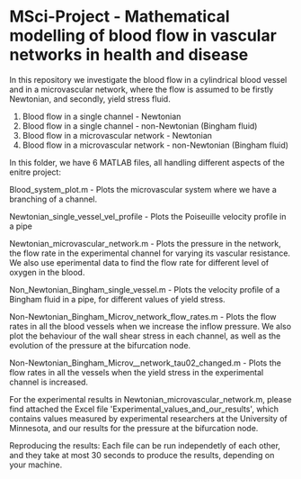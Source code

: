 # MSci-Project - Mathematical modelling of blood flow in vascular networks in health and disease


In this repository we investigate the blood flow in a cylindrical blood vessel and in a microvascular network, where the flow is assumed to be firstly Newtonian, and secondly, yield stress fluid.

1. Blood flow in a single channel - Newtonian
2. Blood flow in a single channel - non-Newtonian (Bingham fluid)
3. Blood flow in a microvascular network - Newtonian
4. Blood flow in a microvascular network - non-Newtonian (Bingham fluid)



In this folder, we have 6 MATLAB files, all handling different aspects of the enitre project:

Blood_system_plot.m - Plots the microvascular system where we have a branching of a channel.

Newtonian_single_vessel_vel_profile - Plots the Poiseuille velocity profile in a pipe

Newtonian_microvascular_network.m - Plots the pressure in the network, the flow rate in the experimental channel for varying its vascular resistance. We also use eperimental data to find the flow rate for different level of oxygen in the blood.

Non_Newtonian_Bingham_single_vessel.m - Plots the velocity profile of a Bingham fluid in a pipe, for different values of yield stress.

Non-Newtonian_Bingham_Microv_network_flow_rates.m - Plots the flow rates in all the blood vessels when we increase the inflow pressure. We also plot the behaviour of the wall shear stress in each channel, as well as the evolution of the pressure at the bifurcation node.

Non-Newtonian_Bingham_Microv__network_tau02_changed.m - Plots the flow rates in all the vessels when the yield stress in the experimental channel is increased.



For the experimental results in Newtonian_microvascular_network.m, please find attached the Excel file 'Experimental_values_and_our_results', which contains values measured by experimental researchers at the University of Minnesota, and our results for the pressure at the bifurcation node.


Reproducing the results:
Each file can be run independetly of each other, and they take at most 30 seconds to produce the results, depending on your machine. 
